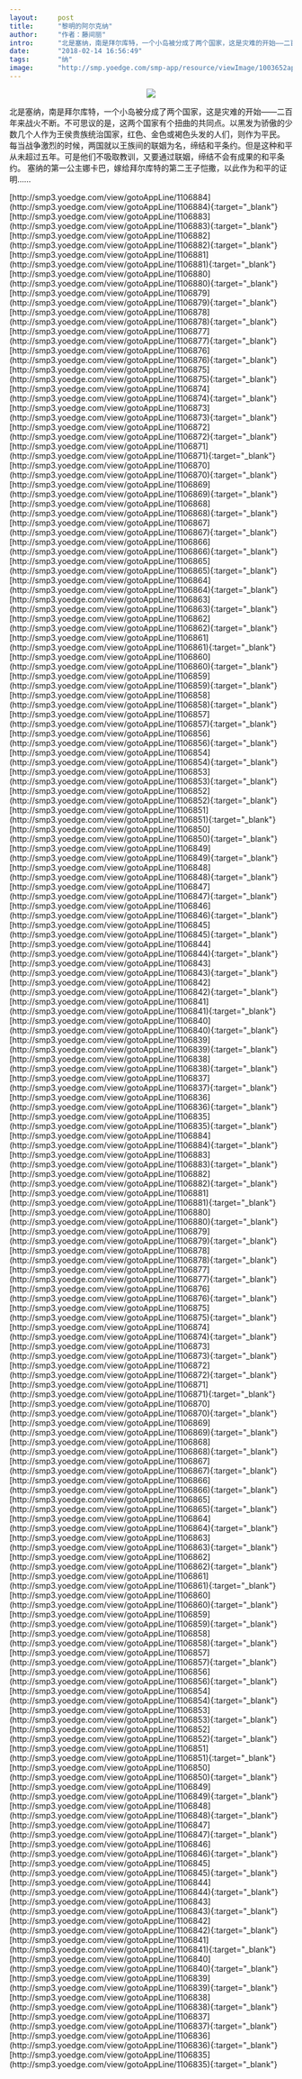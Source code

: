 ```yaml
---
layout:     post
title:      "黎明的阿尔克纳"
author:     "作者：藤间丽"
intro:      "北是塞纳，南是拜尔库特，一个小岛被分成了两个国家，这是灾难的开始——二百年来战火不断。不可思议的是，这两个国家有个扭曲的共同点。以黑发为骄傲的少数几个人作为王侯贵族统治国家，红色、金色或褐色头发的人们，则作为平民。 每当战争激烈的时候，两国就以王族间的联姻为名，缔结和平条约。但是这种和平从未超过五年。可是他们不吸取教训，又要通过联姻，缔结不会有成果的和平条约。 塞纳的第一公主娜卡巴，嫁给拜尔库特的第二王子恺撒，以此作为和平的证明……"
date:       "2018-02-14 16:56:49"
tags:       "纳"
image:      "http://smp.yoedge.com/smp-app/resource/viewImage/1003652appline.png"
---
```

<div style="text-align: center">
<p><img src="http://smp.yoedge.com/smp-app/resource/viewImage/1003652appline.png"/></p>
</div>
<p class="post-meta">
<span>北是塞纳，南是拜尔库特，一个小岛被分成了两个国家，这是灾难的开始——二百年来战火不断。不可思议的是，这两个国家有个扭曲的共同点。以黑发为骄傲的少数几个人作为王侯贵族统治国家，红色、金色或褐色头发的人们，则作为平民。 每当战争激烈的时候，两国就以王族间的联姻为名，缔结和平条约。但是这种和平从未超过五年。可是他们不吸取教训，又要通过联姻，缔结不会有成果的和平条约。 塞纳的第一公主娜卡巴，嫁给拜尔库特的第二王子恺撒，以此作为和平的证明……</span>
</p>
[http://smp3.yoedge.com/view/gotoAppLine/1106884](http://smp3.yoedge.com/view/gotoAppLine/1106884){:target="_blank"}
[http://smp3.yoedge.com/view/gotoAppLine/1106883](http://smp3.yoedge.com/view/gotoAppLine/1106883){:target="_blank"}
[http://smp3.yoedge.com/view/gotoAppLine/1106882](http://smp3.yoedge.com/view/gotoAppLine/1106882){:target="_blank"}
[http://smp3.yoedge.com/view/gotoAppLine/1106881](http://smp3.yoedge.com/view/gotoAppLine/1106881){:target="_blank"}
[http://smp3.yoedge.com/view/gotoAppLine/1106880](http://smp3.yoedge.com/view/gotoAppLine/1106880){:target="_blank"}
[http://smp3.yoedge.com/view/gotoAppLine/1106879](http://smp3.yoedge.com/view/gotoAppLine/1106879){:target="_blank"}
[http://smp3.yoedge.com/view/gotoAppLine/1106878](http://smp3.yoedge.com/view/gotoAppLine/1106878){:target="_blank"}
[http://smp3.yoedge.com/view/gotoAppLine/1106877](http://smp3.yoedge.com/view/gotoAppLine/1106877){:target="_blank"}
[http://smp3.yoedge.com/view/gotoAppLine/1106876](http://smp3.yoedge.com/view/gotoAppLine/1106876){:target="_blank"}
[http://smp3.yoedge.com/view/gotoAppLine/1106875](http://smp3.yoedge.com/view/gotoAppLine/1106875){:target="_blank"}
[http://smp3.yoedge.com/view/gotoAppLine/1106874](http://smp3.yoedge.com/view/gotoAppLine/1106874){:target="_blank"}
[http://smp3.yoedge.com/view/gotoAppLine/1106873](http://smp3.yoedge.com/view/gotoAppLine/1106873){:target="_blank"}
[http://smp3.yoedge.com/view/gotoAppLine/1106872](http://smp3.yoedge.com/view/gotoAppLine/1106872){:target="_blank"}
[http://smp3.yoedge.com/view/gotoAppLine/1106871](http://smp3.yoedge.com/view/gotoAppLine/1106871){:target="_blank"}
[http://smp3.yoedge.com/view/gotoAppLine/1106870](http://smp3.yoedge.com/view/gotoAppLine/1106870){:target="_blank"}
[http://smp3.yoedge.com/view/gotoAppLine/1106869](http://smp3.yoedge.com/view/gotoAppLine/1106869){:target="_blank"}
[http://smp3.yoedge.com/view/gotoAppLine/1106868](http://smp3.yoedge.com/view/gotoAppLine/1106868){:target="_blank"}
[http://smp3.yoedge.com/view/gotoAppLine/1106867](http://smp3.yoedge.com/view/gotoAppLine/1106867){:target="_blank"}
[http://smp3.yoedge.com/view/gotoAppLine/1106866](http://smp3.yoedge.com/view/gotoAppLine/1106866){:target="_blank"}
[http://smp3.yoedge.com/view/gotoAppLine/1106865](http://smp3.yoedge.com/view/gotoAppLine/1106865){:target="_blank"}
[http://smp3.yoedge.com/view/gotoAppLine/1106864](http://smp3.yoedge.com/view/gotoAppLine/1106864){:target="_blank"}
[http://smp3.yoedge.com/view/gotoAppLine/1106863](http://smp3.yoedge.com/view/gotoAppLine/1106863){:target="_blank"}
[http://smp3.yoedge.com/view/gotoAppLine/1106862](http://smp3.yoedge.com/view/gotoAppLine/1106862){:target="_blank"}
[http://smp3.yoedge.com/view/gotoAppLine/1106861](http://smp3.yoedge.com/view/gotoAppLine/1106861){:target="_blank"}
[http://smp3.yoedge.com/view/gotoAppLine/1106860](http://smp3.yoedge.com/view/gotoAppLine/1106860){:target="_blank"}
[http://smp3.yoedge.com/view/gotoAppLine/1106859](http://smp3.yoedge.com/view/gotoAppLine/1106859){:target="_blank"}
[http://smp3.yoedge.com/view/gotoAppLine/1106858](http://smp3.yoedge.com/view/gotoAppLine/1106858){:target="_blank"}
[http://smp3.yoedge.com/view/gotoAppLine/1106857](http://smp3.yoedge.com/view/gotoAppLine/1106857){:target="_blank"}
[http://smp3.yoedge.com/view/gotoAppLine/1106856](http://smp3.yoedge.com/view/gotoAppLine/1106856){:target="_blank"}
[http://smp3.yoedge.com/view/gotoAppLine/1106854](http://smp3.yoedge.com/view/gotoAppLine/1106854){:target="_blank"}
[http://smp3.yoedge.com/view/gotoAppLine/1106853](http://smp3.yoedge.com/view/gotoAppLine/1106853){:target="_blank"}
[http://smp3.yoedge.com/view/gotoAppLine/1106852](http://smp3.yoedge.com/view/gotoAppLine/1106852){:target="_blank"}
[http://smp3.yoedge.com/view/gotoAppLine/1106851](http://smp3.yoedge.com/view/gotoAppLine/1106851){:target="_blank"}
[http://smp3.yoedge.com/view/gotoAppLine/1106850](http://smp3.yoedge.com/view/gotoAppLine/1106850){:target="_blank"}
[http://smp3.yoedge.com/view/gotoAppLine/1106849](http://smp3.yoedge.com/view/gotoAppLine/1106849){:target="_blank"}
[http://smp3.yoedge.com/view/gotoAppLine/1106848](http://smp3.yoedge.com/view/gotoAppLine/1106848){:target="_blank"}
[http://smp3.yoedge.com/view/gotoAppLine/1106847](http://smp3.yoedge.com/view/gotoAppLine/1106847){:target="_blank"}
[http://smp3.yoedge.com/view/gotoAppLine/1106846](http://smp3.yoedge.com/view/gotoAppLine/1106846){:target="_blank"}
[http://smp3.yoedge.com/view/gotoAppLine/1106845](http://smp3.yoedge.com/view/gotoAppLine/1106845){:target="_blank"}
[http://smp3.yoedge.com/view/gotoAppLine/1106844](http://smp3.yoedge.com/view/gotoAppLine/1106844){:target="_blank"}
[http://smp3.yoedge.com/view/gotoAppLine/1106843](http://smp3.yoedge.com/view/gotoAppLine/1106843){:target="_blank"}
[http://smp3.yoedge.com/view/gotoAppLine/1106842](http://smp3.yoedge.com/view/gotoAppLine/1106842){:target="_blank"}
[http://smp3.yoedge.com/view/gotoAppLine/1106841](http://smp3.yoedge.com/view/gotoAppLine/1106841){:target="_blank"}
[http://smp3.yoedge.com/view/gotoAppLine/1106840](http://smp3.yoedge.com/view/gotoAppLine/1106840){:target="_blank"}
[http://smp3.yoedge.com/view/gotoAppLine/1106839](http://smp3.yoedge.com/view/gotoAppLine/1106839){:target="_blank"}
[http://smp3.yoedge.com/view/gotoAppLine/1106838](http://smp3.yoedge.com/view/gotoAppLine/1106838){:target="_blank"}
[http://smp3.yoedge.com/view/gotoAppLine/1106837](http://smp3.yoedge.com/view/gotoAppLine/1106837){:target="_blank"}
[http://smp3.yoedge.com/view/gotoAppLine/1106836](http://smp3.yoedge.com/view/gotoAppLine/1106836){:target="_blank"}
[http://smp3.yoedge.com/view/gotoAppLine/1106835](http://smp3.yoedge.com/view/gotoAppLine/1106835){:target="_blank"}
[http://smp3.yoedge.com/view/gotoAppLine/1106884](http://smp3.yoedge.com/view/gotoAppLine/1106884){:target="_blank"}
[http://smp3.yoedge.com/view/gotoAppLine/1106883](http://smp3.yoedge.com/view/gotoAppLine/1106883){:target="_blank"}
[http://smp3.yoedge.com/view/gotoAppLine/1106882](http://smp3.yoedge.com/view/gotoAppLine/1106882){:target="_blank"}
[http://smp3.yoedge.com/view/gotoAppLine/1106881](http://smp3.yoedge.com/view/gotoAppLine/1106881){:target="_blank"}
[http://smp3.yoedge.com/view/gotoAppLine/1106880](http://smp3.yoedge.com/view/gotoAppLine/1106880){:target="_blank"}
[http://smp3.yoedge.com/view/gotoAppLine/1106879](http://smp3.yoedge.com/view/gotoAppLine/1106879){:target="_blank"}
[http://smp3.yoedge.com/view/gotoAppLine/1106878](http://smp3.yoedge.com/view/gotoAppLine/1106878){:target="_blank"}
[http://smp3.yoedge.com/view/gotoAppLine/1106877](http://smp3.yoedge.com/view/gotoAppLine/1106877){:target="_blank"}
[http://smp3.yoedge.com/view/gotoAppLine/1106876](http://smp3.yoedge.com/view/gotoAppLine/1106876){:target="_blank"}
[http://smp3.yoedge.com/view/gotoAppLine/1106875](http://smp3.yoedge.com/view/gotoAppLine/1106875){:target="_blank"}
[http://smp3.yoedge.com/view/gotoAppLine/1106874](http://smp3.yoedge.com/view/gotoAppLine/1106874){:target="_blank"}
[http://smp3.yoedge.com/view/gotoAppLine/1106873](http://smp3.yoedge.com/view/gotoAppLine/1106873){:target="_blank"}
[http://smp3.yoedge.com/view/gotoAppLine/1106872](http://smp3.yoedge.com/view/gotoAppLine/1106872){:target="_blank"}
[http://smp3.yoedge.com/view/gotoAppLine/1106871](http://smp3.yoedge.com/view/gotoAppLine/1106871){:target="_blank"}
[http://smp3.yoedge.com/view/gotoAppLine/1106870](http://smp3.yoedge.com/view/gotoAppLine/1106870){:target="_blank"}
[http://smp3.yoedge.com/view/gotoAppLine/1106869](http://smp3.yoedge.com/view/gotoAppLine/1106869){:target="_blank"}
[http://smp3.yoedge.com/view/gotoAppLine/1106868](http://smp3.yoedge.com/view/gotoAppLine/1106868){:target="_blank"}
[http://smp3.yoedge.com/view/gotoAppLine/1106867](http://smp3.yoedge.com/view/gotoAppLine/1106867){:target="_blank"}
[http://smp3.yoedge.com/view/gotoAppLine/1106866](http://smp3.yoedge.com/view/gotoAppLine/1106866){:target="_blank"}
[http://smp3.yoedge.com/view/gotoAppLine/1106865](http://smp3.yoedge.com/view/gotoAppLine/1106865){:target="_blank"}
[http://smp3.yoedge.com/view/gotoAppLine/1106864](http://smp3.yoedge.com/view/gotoAppLine/1106864){:target="_blank"}
[http://smp3.yoedge.com/view/gotoAppLine/1106863](http://smp3.yoedge.com/view/gotoAppLine/1106863){:target="_blank"}
[http://smp3.yoedge.com/view/gotoAppLine/1106862](http://smp3.yoedge.com/view/gotoAppLine/1106862){:target="_blank"}
[http://smp3.yoedge.com/view/gotoAppLine/1106861](http://smp3.yoedge.com/view/gotoAppLine/1106861){:target="_blank"}
[http://smp3.yoedge.com/view/gotoAppLine/1106860](http://smp3.yoedge.com/view/gotoAppLine/1106860){:target="_blank"}
[http://smp3.yoedge.com/view/gotoAppLine/1106859](http://smp3.yoedge.com/view/gotoAppLine/1106859){:target="_blank"}
[http://smp3.yoedge.com/view/gotoAppLine/1106858](http://smp3.yoedge.com/view/gotoAppLine/1106858){:target="_blank"}
[http://smp3.yoedge.com/view/gotoAppLine/1106857](http://smp3.yoedge.com/view/gotoAppLine/1106857){:target="_blank"}
[http://smp3.yoedge.com/view/gotoAppLine/1106856](http://smp3.yoedge.com/view/gotoAppLine/1106856){:target="_blank"}
[http://smp3.yoedge.com/view/gotoAppLine/1106854](http://smp3.yoedge.com/view/gotoAppLine/1106854){:target="_blank"}
[http://smp3.yoedge.com/view/gotoAppLine/1106853](http://smp3.yoedge.com/view/gotoAppLine/1106853){:target="_blank"}
[http://smp3.yoedge.com/view/gotoAppLine/1106852](http://smp3.yoedge.com/view/gotoAppLine/1106852){:target="_blank"}
[http://smp3.yoedge.com/view/gotoAppLine/1106851](http://smp3.yoedge.com/view/gotoAppLine/1106851){:target="_blank"}
[http://smp3.yoedge.com/view/gotoAppLine/1106850](http://smp3.yoedge.com/view/gotoAppLine/1106850){:target="_blank"}
[http://smp3.yoedge.com/view/gotoAppLine/1106849](http://smp3.yoedge.com/view/gotoAppLine/1106849){:target="_blank"}
[http://smp3.yoedge.com/view/gotoAppLine/1106848](http://smp3.yoedge.com/view/gotoAppLine/1106848){:target="_blank"}
[http://smp3.yoedge.com/view/gotoAppLine/1106847](http://smp3.yoedge.com/view/gotoAppLine/1106847){:target="_blank"}
[http://smp3.yoedge.com/view/gotoAppLine/1106846](http://smp3.yoedge.com/view/gotoAppLine/1106846){:target="_blank"}
[http://smp3.yoedge.com/view/gotoAppLine/1106845](http://smp3.yoedge.com/view/gotoAppLine/1106845){:target="_blank"}
[http://smp3.yoedge.com/view/gotoAppLine/1106844](http://smp3.yoedge.com/view/gotoAppLine/1106844){:target="_blank"}
[http://smp3.yoedge.com/view/gotoAppLine/1106843](http://smp3.yoedge.com/view/gotoAppLine/1106843){:target="_blank"}
[http://smp3.yoedge.com/view/gotoAppLine/1106842](http://smp3.yoedge.com/view/gotoAppLine/1106842){:target="_blank"}
[http://smp3.yoedge.com/view/gotoAppLine/1106841](http://smp3.yoedge.com/view/gotoAppLine/1106841){:target="_blank"}
[http://smp3.yoedge.com/view/gotoAppLine/1106840](http://smp3.yoedge.com/view/gotoAppLine/1106840){:target="_blank"}
[http://smp3.yoedge.com/view/gotoAppLine/1106839](http://smp3.yoedge.com/view/gotoAppLine/1106839){:target="_blank"}
[http://smp3.yoedge.com/view/gotoAppLine/1106838](http://smp3.yoedge.com/view/gotoAppLine/1106838){:target="_blank"}
[http://smp3.yoedge.com/view/gotoAppLine/1106837](http://smp3.yoedge.com/view/gotoAppLine/1106837){:target="_blank"}
[http://smp3.yoedge.com/view/gotoAppLine/1106836](http://smp3.yoedge.com/view/gotoAppLine/1106836){:target="_blank"}
[http://smp3.yoedge.com/view/gotoAppLine/1106835](http://smp3.yoedge.com/view/gotoAppLine/1106835){:target="_blank"}


